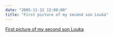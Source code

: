 ```yaml
---
date: "2005-11-12 12:00:00"
title: "First picture of my second son Louka"
---
```


[First picture of my second son Louka](/lemire/blog/2005/11-12-first-picture-of-my-second-son-louka)


